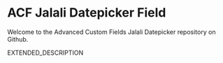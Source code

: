 # ACF Jalali Datepicker Field

Welcome to the Advanced Custom Fields Jalali Datepicker repository on Github.

EXTENDED_DESCRIPTION
